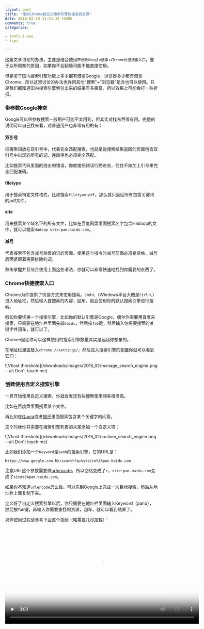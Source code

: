 ```yaml
---
layout: post
title: "使用Chrome自定义搜索引擎快速查找资源"
date: 2016-02-20 11:53:34 +0800
comments: true
categories:

- tools-i-use
- tips

---
```


这篇文章讨论的办法，主要是结合使用`带参数Google搜索`+`Chrome快捷搜索入口`，鉴于众所周知的原因，如果你不会翻墙可能不能直接使用。

但是鉴于国内搜索引擎功能上多少都有借鉴Google，浏览器多少都有借鉴Chrome，所以这里讨论的办法也许用其他"搜索"+"浏览器"组合也可以使用。只是我们都知道国内搜索引擎索引出来的结果有多离奇，所以效果上可能会打一些折扣。

### 带参数Google搜索

Google可以带参数搜索一般用户可能不太用到，但其实对找东西很有用。完整的说明可以自己找来看，对普通用户也非常有用的有：

#### 双引号

把搜索词放在双引号中，代表完全匹配搜索，也就是说搜索结果返回的页面包含双引号中出现的所有的词，连顺序也必须完全匹配。

比如搜索代码里面的抛出的错误，你直接把错误行扔进去，往往不如加上引号来完全匹配准确。

#### filetype

用于搜索特定文件格式，比如搜索`filetype:pdf`，那么就只返回所有包含关键词的pdf文件。

#### site

用来搜索某个域名下的所有文件，比如在百度网盘里面搜索名字包含Hadoop的文件，就可以搜索`Hadoop site:pan.baidu.com`。

#### 减号

代表搜索不包含减号后面的词的页面。使用这个指令时减号前面必须是空格，减号后面紧跟着需要排除的词。


熟练掌握并且综合使用上面这些语法，你就可以非常快速地找到你需要的东西了。

### Chrome快捷搜索入口

Chrome为你提供了快捷方式来使用搜索。`Cmd+L`（Windows平台大概是`Ctrl+L`）进入地址栏，然后输入要搜索的内容，回车，就会使用你的默认搜索引擎进行搜索。

假如你要切换一个搜索引擎，比如你的默认引擎是Google，偶尔你需要用百度来搜索，只需要在地址栏里面先敲`baidu`，然后按`Tab`键，然后输入你需要搜索的关键字并回车，就可以了。

Chrome里面你可以这样使用的搜索引擎数量其实是远超你想象的。

在地址栏里面敲入`chrome://settings/`，然后进入搜索引擎的配置你就可以看到它们：

![Vhost threshold](/downloads/images/2016_02/manage_search_engine.png --alt Don't touch me)


### 创建使用自定义搜索引擎

一旦开始使用自定义搜索，你就会发现有些搜索使用频率相当高。

比如在百度盘里面搜索某个文件。

再比如在[Quora](http://quora.com/)或者[知乎](http://zhihu.com)里面搜索包含某个关键字的问答。

这个时候你只需要在搜索引擎列表的末尾添加一个自定义项：

![Vhost threshold](/downloads/images/2016_02/custom_search_engine.png --alt Don't touch me)

比如我们添加一个`Keyword`是`panb`的搜索引擎，它的URL是：

```
https://www.google.com.hk/search?q=%s+site%3Apan.baidu.com
```

注意URL这个参数需要做[urlencode](https://docs.oracle.com/javase/7/docs/api/java/net/URLEncoder.html)，所以空格变成了`+`，`site:pan.baidu.com`变成了`site%3Apan.baidu.com`。

如果你不知道`urlencode`怎么做，可以先到Google上完成一次目标搜索，然后从地址栏上面复制下来。

定义好了自定义搜索引擎以后，你只需要在地址栏里面输入Keyword（panb），然后按`Tab`键，再输入你需要查找的资源，回车，就可以看到结果了。

具体使用过程请参考下面这个视频（略需要几秒加载）：

<video width="640" height="320" preload="none" controls="" poster="{{ site.static_base }}/downloads/images/2016_02/chrome_custom_search.png"><source src="{{ site.static_base }}/downloads/video/chrome_custom_search.mp4" type="video/mp4; codecs=&quot;avc1.42E01E, mp4a.40.2&quot;"></video>